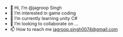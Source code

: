 - 👋 Hi, I’m @jagroop Singh
- 👀 I’m interested in game coding 
- 🌱 I’m currently learning unity C#
- 💞️ I’m looking to collaborate on ...
- 📫 How to reach me jagroop.singh0074@gmail.com

<!---
jagroop-singh0074/jagroop-singh0074 is a ✨ special ✨ repository because its `README.md` (this file) appears on your GitHub profile.
You can click the Preview link to take a look at your changes.
--->
